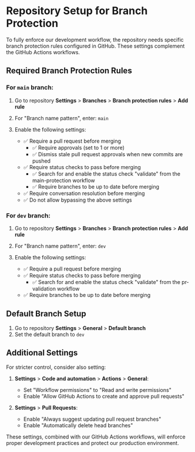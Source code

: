 # Repository Setup for Branch Protection

To fully enforce our development workflow, the repository needs specific branch protection rules configured in GitHub. These settings complement the GitHub Actions workflows.

## Required Branch Protection Rules

### For `main` branch:

1. Go to repository **Settings** > **Branches** > **Branch protection rules** > **Add rule**

2. For "Branch name pattern", enter: `main`

3. Enable the following settings:
   - ✅ Require a pull request before merging
     - ✅ Require approvals (set to 1 or more)
     - ✅ Dismiss stale pull request approvals when new commits are pushed
   - ✅ Require status checks to pass before merging
     - ✅ Search for and enable the status check "validate" from the main-protection workflow
     - ✅ Require branches to be up to date before merging
   - ✅ Require conversation resolution before merging
   - ✅ Do not allow bypassing the above settings

### For `dev` branch:

1. Go to repository **Settings** > **Branches** > **Branch protection rules** > **Add rule**

2. For "Branch name pattern", enter: `dev`

3. Enable the following settings:
   - ✅ Require a pull request before merging
   - ✅ Require status checks to pass before merging
     - ✅ Search for and enable the status check "validate" from the pr-validation workflow
   - ✅ Require branches to be up to date before merging

## Default Branch Setup

1. Go to repository **Settings** > **General** > **Default branch**
2. Set the default branch to `dev`

## Additional Settings

For stricter control, consider also setting:

1. **Settings** > **Code and automation** > **Actions** > **General**:

   - Set "Workflow permissions" to "Read and write permissions"
   - Enable "Allow GitHub Actions to create and approve pull requests"

2. **Settings** > **Pull Requests**:
   - Enable "Always suggest updating pull request branches"
   - Enable "Automatically delete head branches"

These settings, combined with our GitHub Actions workflows, will enforce proper development practices and protect our production environment.
